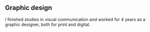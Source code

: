 ## Graphic design

I finished studies in visual communication and worked for 4 years as a graphic designer, both for print and digital.
